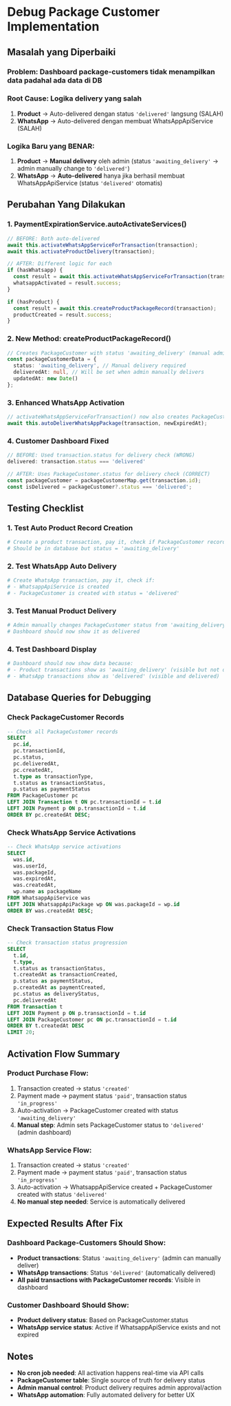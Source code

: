 # Debug Package Customer Implementation

## Masalah yang Diperbaiki

### **Problem**: Dashboard package-customers tidak menampilkan data padahal ada data di DB

### **Root Cause**: Logika delivery yang salah
1. **Product** → Auto-delivered dengan status `'delivered'` langsung (SALAH)
2. **WhatsApp** → Auto-delivered dengan membuat WhatsAppApiService (SALAH)

### **Logika Baru yang BENAR**:
1. **Product** → **Manual delivery** oleh admin (status `'awaiting_delivery'` → admin manually change to `'delivered'`)
2. **WhatsApp** → **Auto-delivered** hanya jika berhasil membuat WhatsAppApiService (status `'delivered'` otomatis)

## Perubahan Yang Dilakukan

### 1. **PaymentExpirationService.autoActivateServices()** 
```typescript
// BEFORE: Both auto-delivered
await this.activateWhatsAppServiceForTransaction(transaction);
await this.activateProductDelivery(transaction);

// AFTER: Different logic for each
if (hasWhatsapp) {
  const result = await this.activateWhatsAppServiceForTransaction(transaction);
  whatsappActivated = result.success;
}

if (hasProduct) {
  const result = await this.createProductPackageRecord(transaction);
  productCreated = result.success;
}
```

### 2. **New Method: createProductPackageRecord()**
```typescript
// Creates PackageCustomer with status 'awaiting_delivery' (manual admin delivery required)
const packageCustomerData = {
  status: 'awaiting_delivery', // Manual delivery required
  deliveredAt: null, // Will be set when admin manually delivers
  updatedAt: new Date()
};
```

### 3. **Enhanced WhatsApp Activation**
```typescript
// activateWhatsAppServiceForTransaction() now also creates PackageCustomer with 'delivered' status
await this.autoDeliverWhatsAppPackage(transaction, newExpiredAt);
```

### 4. **Customer Dashboard Fixed**
```typescript
// BEFORE: Used transaction.status for delivery check (WRONG)
delivered: transaction.status === 'delivered'

// AFTER: Uses PackageCustomer.status for delivery check (CORRECT)
const packageCustomer = packageCustomerMap.get(transaction.id);
const isDelivered = packageCustomer?.status === 'delivered';
```

## Testing Checklist

### 1. **Test Auto Product Record Creation**
```bash
# Create a product transaction, pay it, check if PackageCustomer record is created with 'awaiting_delivery'
# Should be in database but status = 'awaiting_delivery'
```

### 2. **Test WhatsApp Auto Delivery**
```bash
# Create WhatsApp transaction, pay it, check if:
# - WhatsappApiService is created 
# - PackageCustomer is created with status = 'delivered'
```

### 3. **Test Manual Product Delivery**
```bash
# Admin manually changes PackageCustomer status from 'awaiting_delivery' to 'delivered'
# Dashboard should now show it as delivered
```

### 4. **Test Dashboard Display**
```bash
# Dashboard should now show data because:
# - Product transactions show as 'awaiting_delivery' (visible but not delivered)
# - WhatsApp transactions show as 'delivered' (visible and delivered)
```

## Database Queries for Debugging

### Check PackageCustomer Records
```sql
-- Check all PackageCustomer records
SELECT 
  pc.id,
  pc.transactionId,
  pc.status,
  pc.deliveredAt,
  pc.createdAt,
  t.type as transactionType,
  t.status as transactionStatus,
  p.status as paymentStatus
FROM PackageCustomer pc
LEFT JOIN Transaction t ON pc.transactionId = t.id  
LEFT JOIN Payment p ON p.transactionId = t.id
ORDER BY pc.createdAt DESC;
```

### Check WhatsApp Service Activations
```sql
-- Check WhatsApp service activations
SELECT 
  was.id,
  was.userId,
  was.packageId,
  was.expiredAt,
  was.createdAt,
  wp.name as packageName
FROM WhatsappApiService was
LEFT JOIN WhatsappApiPackage wp ON was.packageId = wp.id
ORDER BY was.createdAt DESC;
```

### Check Transaction Status Flow
```sql
-- Check transaction status progression
SELECT 
  t.id,
  t.type,
  t.status as transactionStatus,
  t.createdAt as transactionCreated,
  p.status as paymentStatus,
  p.createdAt as paymentCreated,
  pc.status as deliveryStatus,
  pc.deliveredAt
FROM Transaction t
LEFT JOIN Payment p ON p.transactionId = t.id
LEFT JOIN PackageCustomer pc ON pc.transactionId = t.id
ORDER BY t.createdAt DESC
LIMIT 20;
```

## Activation Flow Summary

### **Product Purchase Flow**:
1. Transaction created → status `'created'`
2. Payment made → payment status `'paid'`, transaction status `'in_progress'`
3. Auto-activation → PackageCustomer created with status `'awaiting_delivery'`
4. **Manual step**: Admin sets PackageCustomer status to `'delivered'` (admin dashboard)

### **WhatsApp Service Flow**:
1. Transaction created → status `'created'`
2. Payment made → payment status `'paid'`, transaction status `'in_progress'`
3. Auto-activation → WhatsappApiService created + PackageCustomer created with status `'delivered'`
4. **No manual step needed**: Service is automatically delivered

## Expected Results After Fix

### Dashboard Package-Customers Should Show:
- **Product transactions**: Status `'awaiting_delivery'` (admin can manually deliver)
- **WhatsApp transactions**: Status `'delivered'` (automatically delivered)
- **All paid transactions with PackageCustomer records**: Visible in dashboard

### Customer Dashboard Should Show:
- **Product delivery status**: Based on PackageCustomer.status
- **WhatsApp service status**: Active if WhatsappApiService exists and not expired

## Notes
- **No cron job needed**: All activation happens real-time via API calls
- **PackageCustomer table**: Single source of truth for delivery status
- **Admin manual control**: Product delivery requires admin approval/action
- **WhatsApp automation**: Fully automated delivery for better UX
